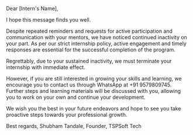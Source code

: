 Dear [Intern's Name],

I hope this message finds you well.

Despite repeated reminders and requests for active participation and communication with your mentors, we have noticed continued inactivity on your part. As per our strict internship policy, active engagement and timely responses are essential for the successful completion of the program.

Regrettably, due to your sustained inactivity, we must terminate your internship with immediate effect.

However, if you are still interested in growing your skills and learning, we encourage you to contact us through WhatsApp at +91 9579809745. Further steps and learning materials will be discussed with you, allowing you to work on your own and continue your development.

We wish you the best in your future endeavors and hope to see you take proactive steps towards your professional growth.

Best regards,
Shubham Tandale,
Founder, 
TSPSoft Tech